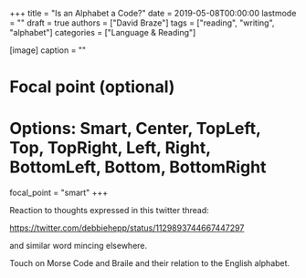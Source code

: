 +++
title = "Is an Alphabet a Code?"
date = 2019-05-08T00:00:00
lastmode = ""
draft = true
authors = ["David Braze"]
tags = ["reading", "writing", "alphabet"]
categories = ["Language & Reading"]

[image]
  caption = ""
  # Focal point (optional)
  # Options: Smart, Center, TopLeft, Top, TopRight, Left, Right, BottomLeft, Bottom, BottomRight
  focal_point = "smart"
+++

Reaction to thoughts expressed in this twitter thread:

https://twitter.com/debbiehepp/status/1129893744667447297

and similar word mincing elsewhere.

Touch on Morse Code and Braile and their relation to the English alphabet.
